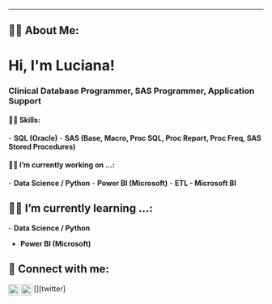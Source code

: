 ----
<!--
<picture>
 <source media="(prefers-color-scheme: dark)" srcset="YOUR-DARKMODE-IMAGE">
 <source media="(prefers-color-scheme: light)" srcset="YOUR-LIGHTMODE-IMAGE">
 <img alt="YOUR-ALT-TEXT" src="YOUR-DEFAULT-IMAGE">
</picture>
--> 
## 👩‍💻 About Me:
<h1>Hi, I'm Luciana!</h1>
<h3>Clinical Database Programmer, SAS Programmer, Application Support</h3>

<h4>👨‍💻 Skills:</h4>
- <b>SQL (Oracle)</b>
- <b>SAS (Base, Macro, Proc SQL, Proc Report, Proc Freq, SAS Stored Procedures)</b>

<h4>👨‍💻 I’m currently working on ...:</h4>
- <b>Data Science / Python</b>
- <b>Power BI (Microsoft)</b>
- <b>ETL - Microsoft BI</b>

<h2>👨‍💻 I’m currently learning ...:</h2>
- <b>Data Science / Python</b>

- <b>Power BI (Microsoft)</b>


<h2> 🤳 Connect with me:</h2>

[<img align="left" alt="LucianaPalucci | Twitter" width="22px" src="https://cdn.jsdelivr.net/npm/simple-icons@v3/icons/twitter.svg" />][twitter]
[<img align="left" alt="LucianaPalucci | LinkedIn" width="22px" src="https://cdn.jsdelivr.net/npm/simple-icons@v3/icons/linkedin.svg" />][linkedin]

[X (formerly twitter)]: https://x.com/JP18679157
[linkedin]:             www.linkedin.com/in/luciana-p

<!--
**palluc/palluc** is a _special_ repository because its 'README.md' (this file) appears on your GitHub profile.

Here are some ideas to get you started:

- 🔭 I’m currently working on ...
- 🌱 I’m currently learning ...
- 👯 I’m looking to collaborate on ...
- 🤔 I’m looking for help with ...
- 💬 Ask me about ...
- 📫 How to reach me: ...
- 😄 Pronouns: ...
- ⚡ Fun fact: ...
-->
